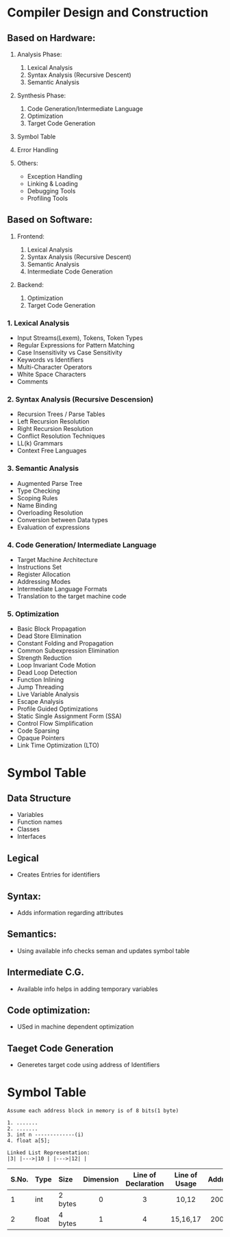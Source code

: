 # Compiler Design and Construction

## Based on Hardware:
1. Analysis Phase:
    1. Lexical Analysis
    2. Syntax Analysis (Recursive Descent)
    3. Semantic Analysis

2. Synthesis Phase:
    1. Code Generation/Intermediate Language
    2. Optimization
    3. Target Code Generation

3. Symbol Table
4. Error Handling

5. Others:
    - Exception Handling
    - Linking & Loading
    - Debugging Tools
    - Profiling Tools

## Based on Software:
1. Frontend:
    1. Lexical Analysis
    2. Syntax Analysis (Recursive Descent)
    3. Semantic Analysis
    4. Intermediate Code Generation

2. Backend:
    1. Optimization
    2. Target Code Generation

### 1. Lexical Analysis

- Input Streams(Lexem), Tokens, Token Types
- Regular Expressions for Pattern Matching
- Case Insensitivity vs Case Sensitivity
- Keywords vs Identifiers
- Multi-Character Operators
- White Space Characters
- Comments

### 2. Syntax Analysis (Recursive Descension)

- Recursion Trees / Parse Tables
- Left Recursion Resolution
- Right Recursion Resolution
- Conflict Resolution Techniques
- LL(k) Grammars
- Context Free Languages

### 3. Semantic Analysis

- Augmented Parse Tree
- Type Checking
- Scoping Rules
- Name Binding
- Overloading Resolution
- Conversion between Data types
- Evaluation of expressions

### 4. Code Generation/ Intermediate Language

- Target Machine Architecture
- Instructions Set
- Register Allocation
- Addressing Modes
- Intermediate Language Formats
- Translation to the target machine code

### 5. Optimization

- Basic Block Propagation
- Dead Store Elimination
- Constant Folding and Propagation
- Common Subexpression Elimination
- Strength Reduction
- Loop Invariant Code Motion
- Dead Loop Detection
- Function Inlining
- Jump Threading
- Live Variable Analysis
- Escape Analysis
- Profile Guided Optimizations
- Static Single Assignment Form (SSA)
- Control Flow Simplification
- Code Sparsing
- Opaque Pointers
- Link Time Optimization (LTO)</s>



# Symbol Table 

## Data Structure
 -  Variables
 - Function names
 - Classes 
 - Interfaces

## Legical
- Creates Entries for identifiers

## Syntax:
- Adds information regarding attributes

## Semantics:
- Using available info checks seman and updates symbol table 

## Intermediate C.G.
- Available info helps in adding temporary variables

## Code optimization:
- USed in machine dependent optimization

## Taeget Code Generation
- Generetes target code using address of Identifiers

# Symbol Table

```
Assume each address block in memory is of 8 bits(1 byte)

1. .......
2. .......
3. int n -------------(i)
4. float a[5];

Linked List Representation:
|3| |--->|10 | |--->|12| |

```

| S.No. | Type | Size | Dimension | Line of Declaration | Line of Usage | Address |
|:------|:-----|:-----|:---------:|:-------------------:|:-------------:|:-------:|
|1| int | 2 bytes| 0 | 3 | 10,12 | 2005H|
|2|float| 4 bytes | 1 | 4| 15,16,17| 2006H|
